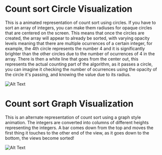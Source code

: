 # Count sort Circle Visualization
This is a animated representation of count sort using circles. If you have to sort an array of integers, you can make them radiuses for opaque circles that are centered on the screen. This means that once the circles are created, the array will appear to already be sorted, with varying opacity levels meaning that there are multiple ocurrences of a certain integer, for example, the 4th circle represents the number 4 and it is significantly brighter than the other circles due to the number of ocurrences of 4 in the array. There is then a white line that goes from the center out, this represents the actual counting part of the algorithm, as it passes a circle, you can imagine it checking the number of ocurrences using the opacity of the circle it's passing, and knowing the value due to its radius.    

![Alt Text](https://media.giphy.com/media/wIVBtnZfxCAdwH0XPN/giphy.gif)


# Count sort Graph Visualization
This is an alternate representation of count sort using a graph style animation. The integers are converted into columns of different heights representing the integers. A bar comes down from the top and moves the first thing it touches to the other end of the view, as it goes down to the bottom, the views become sorted! 

![Alt Text](https://media.giphy.com/media/4QFqHZol4b1yGwti6A/giphy.gif)
